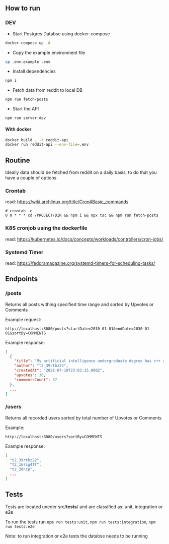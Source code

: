 ## How to run

### DEV

* Start Postgres Databse using docker-compose

```bash
docker-compose up -d
```

* Copy the example environment file

```bash
cp .env.example .env
```
* Install dependencies

```bash
npm i
```

* Fetch data from reddit to local DB

```
npm run fetch-posts
```

* Start the API

```
npm run server:dev
```

#### With docker

```bash
docker build . -t reddit-api
docker run reddit-api --env-file=.env
```

## Routine

Ideally data should be fetched from reddit on a daily basis, to do that you have a couple of options

### Crontab

read: https://wiki.archlinux.org/title/Cron#Basic_commands

```
# crontab -e
0 0 * * * cd /PROJECT/DIR && npm i && npx tsc && npm run fetch-posts
```

### K8S cronjob using the dockerfile

read: https://kubernetes.io/docs/concepts/workloads/controllers/cron-jobs/

### Systemd Timer

read: https://fedoramagazine.org/systemd-timers-for-scheduling-tasks/

## Endpoints

### /posts

Returns all posts withing specified time range and sorted by Upvotes or Comments

Example request:

```
http://localhost:8080/posts?startDate=2010-01-01&endDate=2030-01-01&sortBy=COMMENTS
```

Example response:

```json
[
  {
    "title": "My artificial intelligence undergraduate degree has c++ as the main programming language. Is this a good thing?",
    "author": "t2_39rtbz22",
    "createdAt": "2021-07-10T23:03:15.000Z",
    "upvotes": 36,
    "commentsCount": 57
  },
  ...
]
```

### /users

Returns all recorded users sorted by total number of Upvotes or Comments

Example:

```
http://localhost:8080/users?sortBy=COMMENTS
```

Example response:

```json
[
  "t2_39rtbz22",
  "t2_1m7ig4ff",
  "t2_3dncp",
  ...
]
```

## Tests

Tests are located uneder src/__tests__/ and are classified as: unit, integration or e2e

To run the tests run `npm run tests:unit`, `npm run tests:integration`, `npm run tests:e2e`

Note: to run integration or e2e tests the databse needs to be running
